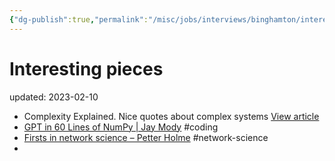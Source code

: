 ```yaml
---
{"dg-publish":true,"permalink":"/misc/jobs/interviews/binghamton/interesting-pieces/","dgPassFrontmatter":true}
---
```



# Interesting pieces
updated: 2023-02-10

- Complexity Explained. Nice quotes about complex systems [View article](https://scholar.google.com/citations?view_op=view_citation&hl=en&user=IwDCodEAAAAJ&pagesize=80&sortby=pubdate&citation_for_view=IwDCodEAAAAJ:B71Od6CY_ssC)
- [GPT in 60 Lines of NumPy | Jay Mody](https://jaykmody.com/blog/gpt-from-scratch) #coding
- [Firsts in network science – Petter Holme](https://petterhol.me/2019/04/15/firsts-in-network-science/) #network-science 
- 

